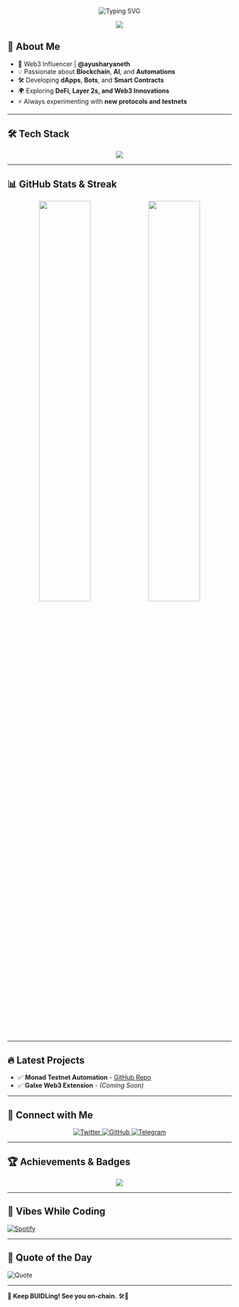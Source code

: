 <!-- Animated Header -->
<p align="center">
  <img src="https://readme-typing-svg.herokuapp.com?font=Fira+Code&size=25&pause=1000&color=F7B500&width=600&lines=👋+Hey,+I'm+Ayush+Aryan!;🚀+Web3+Influencer+and+Developer;📌+Building+Automation+for+Web3;🌐+Passionate+about+Blockchain,+DeFi,+and+AI" alt="Typing SVG">
</p>

<!-- Profile Views Counter -->
<p align="center">
  <img src="https://komarev.com/ghpvc/?username=ayusharyaneth&label=Profile+Views&color=blue&style=for-the-badge">
</p>

<!-- About Me -->
## 🚀 About Me
- 🔹 Web3 Influencer | **@ayusharyaneth**
- 💡 Passionate about **Blockchain**, **AI**, and **Automations**
- 🛠️ Developing **dApps**, **Bots**, and **Smart Contracts**
- 🌍 Exploring **DeFi, Layer 2s, and Web3 Innovations**
- ⚡ Always experimenting with **new protocols and testnets**

---

## 🛠 Tech Stack
<p align="center">
  <img src="https://skillicons.dev/icons?i=python,javascript,solidity,nodejs,github,git,linux" />
</p>

---

## 📊 GitHub Stats & Streak
<p align="center">
  <img width="48%" src="https://github-readme-stats.vercel.app/api?username=ayusharyaneth&show_icons=true&theme=radical" />
  <img width="48%" src="https://github-readme-streak-stats.herokuapp.com/?user=ayusharyaneth&theme=radical" />
</p>

---

## 🔥 Latest Projects
- ✅ **Monad Testnet Automation** - [GitHub Repo](https://github.com/ayusharyaneth)
- ✅ **Galxe Web3 Extension** - *(Coming Soon)*

---

## 📡 Connect with Me
<p align="center">
  <a href="https://twitter.com/ayusharyaneth">
    <img src="https://img.shields.io/badge/Twitter-%231DA1F2.svg?&style=for-the-badge&logo=Twitter&logoColor=white" alt="Twitter">
  </a>
  <a href="https://github.com/ayusharyaneth">
    <img src="https://img.shields.io/badge/GitHub-%23181717.svg?&style=for-the-badge&logo=github&logoColor=white" alt="GitHub">
  </a>
  <a href="https://t.me/ayusharyaneth">
    <img src="https://img.shields.io/badge/Telegram-%2326A5E4.svg?&style=for-the-badge&logo=telegram&logoColor=white" alt="Telegram">
  </a>
</p>

---

## 🏆 Achievements & Badges
<p align="center">
  <img src="https://github-profile-trophy.vercel.app/?username=ayusharyaneth&theme=onedark&column=5" />
</p>

---

## 🎵 Vibes While Coding
[![Spotify](https://spotify-recently-played-readme.vercel.app/api?user=your_spotify_username)](https://open.spotify.com/user/your_spotify_username)

---

## 💬 Quote of the Day
![Quote](https://quotes-github-readme.vercel.app/api?type=horizontal&theme=radical)

---

**🚀 Keep BUIDLing! See you on-chain.** 🛠️🔗
